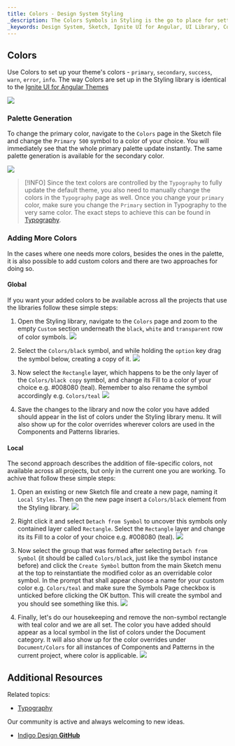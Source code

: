 ```yaml
---
title: Colors - Design System Styling
_description: The Colors Symbols in Styling is the go to place for setting up a theme in Indigo Design. 
_keywords: Design System, Sketch, Ignite UI for Angular, UI Library, Colors, Palettes
---
```


## Colors

Use Colors to set up your theme's colors - `primary`, `secondary`, `success`, `warn`, `error`, `info`. The way Colors are set up in the Styling library is identical to the [Ignite UI for Angular Themes](https://www.infragistics.com/products/ignite-ui-angular/angular/components/themes.html)

![](../images/colors_palette.png)

### Palette Generation

To change the primary color, navigate to the `Colors` page in the Sketch file and change the `Primary 500` symbol to a color of your choice. You will immediately see that the whole primary palette update instantly. The same palette generation is available for the secondary color.

![](../images/colors_generation.png)

> [!INFO]
> Since the text colors are controlled by the `Typography` to fully update the default theme, you also need to manually change the colors in the `Typography` page as well. Once you change your `primary` color, make sure you change the `Primary` section in Typography to the very same color. The exact steps to achieve this can be found in [Typography](typography.md).

### Adding More Colors

In the cases where one needs more colors, besides the ones in the palette, it is also possible to add custom colors and there are two approaches for doing so.

#### Global

If you want your added colors to be available across all the projects that use the libraries follow these simple steps:

1.  Open the Styling library, navigate to the `Colors` page and zoom to the empty `Custom` section underneath the `black`, `white` and `transparent` row of color symbols.
    ![](../images/colors_custom0.png)

2.  Select the `Colors/black` symbol, and while holding the `option` key drag the symbol below, creating a copy of it.
    ![](../images/colors_custom1.png)

3.  Now select the `Rectangle` layer, which happens to be the only layer of the `Colors/black copy` symbol, and change its Fill to a color of your choice e.g. #008080 (teal). Remember to also rename the symbol accordingly e.g. `Colors/teal`
    ![](../images/colors_custom2.png)

4.  Save the changes to the library and now the color you have added should appear in the list of colors under the Styling library menu. It will also show up for the color overrides wherever colors are used in the Components and Patterns libraries.

#### Local

The second approach describes the addition of file-specific colors, not available across all projects, but only in the current one you are working. To achive that follow these simple steps:

1.  Open an existing or new Sketch file and create a new page, naming it `Local Styles`. Then on the new page insert a `Colors/black` element from the Styling library.
    ![](../images/colors_local0.png)

2.  Right click it and select `Detach from Symbol` to uncover this symbols only contained layer called `Rectangle`. Select the `Rectangle` layer and change its its Fill to a color of your choice e.g. #008080 (teal).
    ![](../images/colors_local1.png)

3.  Now select the group that was formed after selecting `Detach from Symbol` (it should be called `Colors/black`, just like the symbol instance before) and click the `Create Symbol` button from the main Sketch menu at the top to reinstantiate the modified color as an overridable color symbol. In the prompt that shall appear choose a name for your custom color e.g. `Colors/teal` and make sure the Symbols Page checkbox is unticked before clicking the OK button. This will create the symbol and you should see something like this.
    ![](../images/colors_local2.png)

4.  Finally, let's do our housekeeping and remove the non-symbol rectangle with teal color and we are all set. The color you have added should appear as a local symbol in the list of colors under the Document category. It will also show up for the color overrides under `Document/Colors` for all instances of Components and Patterns in the current project, where color is applicable.
    ![](../images/colors_local3.png)

## Additional Resources

Related topics:

- [Typography](typography.md)
  <div class="divider--half"></div>

Our community is active and always welcoming to new ideas.

- [Indigo Design **GitHub**](https://github.com/IgniteUI/design-system-docfx)

